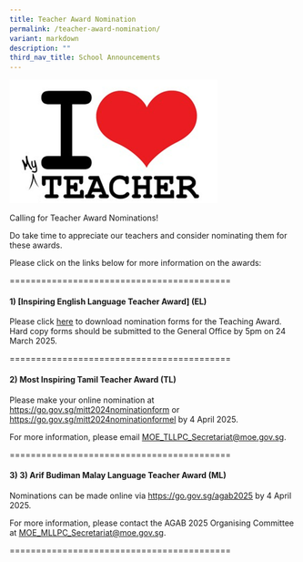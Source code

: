 ```yaml
---
title: Teacher Award Nomination
permalink: /teacher-award-nomination/
variant: markdown
description: ""
third_nav_title: School Announcements
---
```

![](/images/iloveteacher.png)

Calling for Teacher Award Nominations!

Do take time to appreciate our teachers and consider nominating them for these awards.

Please click on the links below for more information on the awards:

==========================================

#### **1) [Inspiring English Language Teacher Award]** (EL)

Please click [here](https://www.languagecouncils.sg/goodenglish/inspiring-teacher-of-english-award/nomination-information) to download nomination forms for the Teaching Award. 
Hard copy forms should be submitted to the General Office by 5pm on 24 March 2025. 

==========================================

#### **2)	Most Inspiring Tamil Teacher Award** (TL)

Please make your online nomination at https://go.gov.sg/mitt2024nominationform or https://go.gov.sg/mitt2024nominationformel by 4 April 2025.

For more information, please email MOE_TLLPC_Secretariat@moe.gov.sg.

==========================================

#### **3)	3)	Arif Budiman Malay Language Teacher Award** (ML)

Nominations can be made online via https://go.gov.sg/agab2025 by 4 April 2025.

For more information, please contact the AGAB 2025 Organising Committee at MOE_MLLPC_Secretariat@moe.gov.sg.

==========================================